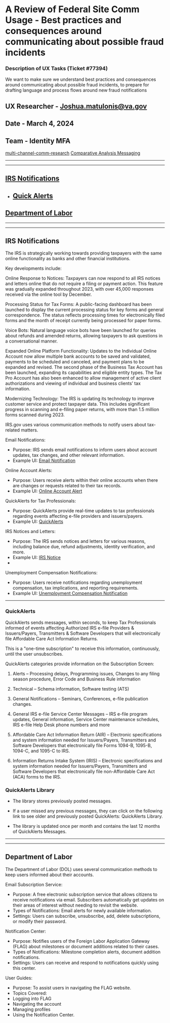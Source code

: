# **A Review of Federal Site Comm Usage - Best practices and consequences around communicating about possible fraud incidents**

### Description of UX Tasks (Ticket #77394)
We want to make sure we understand best practices and consequences around communicating about possible fraud incidents, to prepare for drafting language and process flows around new fraud notifications

## **UX Researcher** - Joshua.matulonis@va.gov
## **Date** - March 4, 2024
## **Team** - Identity MFA

[multi-channel-comm-research](https://dsva.slack.com/files/U05V3KZB53M/F06LN38NA2Z/va_multi-channel_communication_research_plan_v4__3_.pdf)
[Comparative Analysis Messaging](https://dsva.slack.com/files/U05AK20G555/F06LT4U3XRS/synthesis-messaging-comparative-analysis.pptx)

--------------

--------------

## [IRS Notifications](#irs-notifications)
 - ## [Quick Alerts](#quick-alerts)
## [Department of Labor](#department-of-labor)

--------------

--------------

## **IRS Notifications**

The IRS is strategically working towards providing taxpayers with the same online functionality as banks and other financial institutions. 

Key developments include:

Online Response to Notices: Taxpayers can now respond to all IRS notices and letters online that do not require a filing or payment action. This feature was gradually expanded throughout 2023, with over 45,000 responses received via the online tool by December.

Processing Status for Tax Forms: A public-facing dashboard has been launched to display the current processing status for key forms and general correspondence. The status reflects processing times for electronically filed forms and the month of receipt currently being processed for paper forms.

Voice Bots: Natural language voice bots have been launched for queries about refunds and amended returns, allowing taxpayers to ask questions in a conversational manner.

Expanded Online Platform Functionality: Updates to the Individual Online Account now allow multiple bank accounts to be saved and validated, payments to be scheduled and canceled, and payment plans to be expanded and revised. The second phase of the Business Tax Account has been launched, expanding its capabilities and eligible entity types. The Tax Pro Account has also been enhanced to allow management of active client authorizations and viewing of individual and business clients’ tax information.

Modernizing Technology: The IRS is updating its technology to improve customer service and protect taxpayer data. This includes significant progress in scanning and e-filing paper returns, with more than 1.5 million forms scanned during 2023.


IRS.gov uses various communication methods to notify users about tax-related matters. 

Email Notifications:

 - Purpose: IRS sends email notifications to inform users about account updates, tax changes, and other relevant information.
 - Example UI: [Email Notification](url)

Online Account Alerts:
 - Purpose: Users receive alerts within their online accounts when there are changes or requests related to their tax records.
 - Example UI: [Online Account Alert](url)

QuickAlerts for Tax Professionals:
 - Purpose: QuickAlerts provide real-time updates to tax professionals regarding events affecting e-file providers and issuers/payers.
 - Example UI: [QuickAlerts]()

IRS Notices and Letters:
 - Purpose: The IRS sends notices and letters for various reasons, including balance due, refund adjustments, identity verification, and more.
 - Example UI: [IRS Notice]()
 - 
Unemployment Compensation Notifications:
 - Purpose: Users receive notifications regarding unemployment compensation, tax implications, and reporting requirements.
 - Example UI: [Unemployment Compensation Notification]()

--------------

### **QuickAlerts**

QuickAlerts sends messages, within seconds, to keep Tax Professionals informed of events affecting Authorized IRS e-file Providers & Issuers/Payers, Transmitters & Software Developers that will electronically file Affordable Care Act Information Returns.

This is a "one-time subscription" to receive this information, continuously, until the user unsubscribes.

QuickAlerts categories provide information on the Subscription Screen:

1. Alerts – Processing delays, Programming issues, Changes to any filing season procedure, Error Code and Business Rule information

2. Technical – Schema information, Software testing (ATS) 

3. General Notifications – Seminars, Conferences, e-file publication changes.

4. General IRS e-file Service Center Messages – IRS e-file program updates, General information, Service Center maintenance schedules, IRS e-file Help Desk phone numbers and more

5. Affordable Care Act Information Return (AIR) – Electronic specifications and system information needed for Issuers/Payers, Transmitters and Software Developers that electronically file Forms 1094-B, 1095-B, 1094-C, and 1095-C to IRS.

6. Information Returns Intake System (IRIS) – Electronic specifications and system information needed for Issuers/Payers, Transmitters and Software Developers that electronically file non-Affordable Care Act (ACA) forms to the IRS.

### **QuickAlerts Library**

- The library stores previously posted messages. 

- If a user missed any previous messages, they can click on the following link to see older and previously posted QuickAlerts: QuickAlerts Library. 

- The library is updated once per month and contains the last 12 months of QuickAlerts Messages.

--------------

--------------

## **Department of Labor**

The Department of Labor (DOL) uses several communication methods to keep users informed about their accounts.

Email Subscription Service:
 - Purpose: A free electronic subscription service that allows citizens to receive notifications via email. Subscribers automatically get updates on their areas of interest without needing to revisit the website.
 - Types of Notifications: Email alerts for newly available information.
 - Settings: Users can subscribe, unsubscribe, add, delete subscriptions, or modify their password.

Notification Center:
 - Purpose: Notifies users of the Foreign Labor Application Gateway (FLAG) about milestones or document additions related to their cases.
 - Types of Notifications: Milestone completion alerts, document addition notifications.
 - Settings: Users can receive and respond to notifications quickly using this center.

User Guides: 
 - Purpose: To assist users in navigating the FLAG website.
 - Topics Covered:
 - Logging into FLAG
 - Navigating the account
 - Managing profiles
 - Using the Notification Center.


